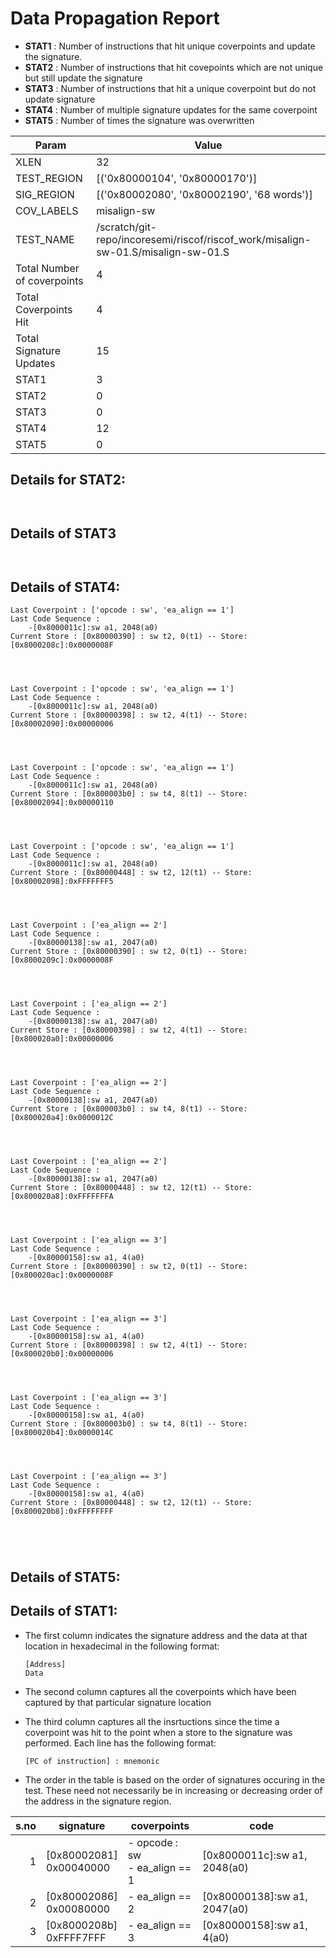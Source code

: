 
# Data Propagation Report

- **STAT1** : Number of instructions that hit unique coverpoints and update the signature.
- **STAT2** : Number of instructions that hit covepoints which are not unique but still update the signature
- **STAT3** : Number of instructions that hit a unique coverpoint but do not update signature
- **STAT4** : Number of multiple signature updates for the same coverpoint
- **STAT5** : Number of times the signature was overwritten

| Param                     | Value    |
|---------------------------|----------|
| XLEN                      | 32      |
| TEST_REGION               | [('0x80000104', '0x80000170')]      |
| SIG_REGION                | [('0x80002080', '0x80002190', '68 words')]      |
| COV_LABELS                | misalign-sw      |
| TEST_NAME                 | /scratch/git-repo/incoresemi/riscof/riscof_work/misalign-sw-01.S/misalign-sw-01.S    |
| Total Number of coverpoints| 4     |
| Total Coverpoints Hit     | 4      |
| Total Signature Updates   | 15      |
| STAT1                     | 3      |
| STAT2                     | 0      |
| STAT3                     | 0     |
| STAT4                     | 12     |
| STAT5                     | 0     |

## Details for STAT2:

```


```

## Details of STAT3

```


```

## Details of STAT4:

```
Last Coverpoint : ['opcode : sw', 'ea_align == 1']
Last Code Sequence : 
	-[0x8000011c]:sw a1, 2048(a0)
Current Store : [0x80000390] : sw t2, 0(t1) -- Store: [0x8000208c]:0x0000008F




Last Coverpoint : ['opcode : sw', 'ea_align == 1']
Last Code Sequence : 
	-[0x8000011c]:sw a1, 2048(a0)
Current Store : [0x80000398] : sw t2, 4(t1) -- Store: [0x80002090]:0x00000006




Last Coverpoint : ['opcode : sw', 'ea_align == 1']
Last Code Sequence : 
	-[0x8000011c]:sw a1, 2048(a0)
Current Store : [0x800003b0] : sw t4, 8(t1) -- Store: [0x80002094]:0x00000110




Last Coverpoint : ['opcode : sw', 'ea_align == 1']
Last Code Sequence : 
	-[0x8000011c]:sw a1, 2048(a0)
Current Store : [0x80000448] : sw t2, 12(t1) -- Store: [0x80002098]:0xFFFFFFF5




Last Coverpoint : ['ea_align == 2']
Last Code Sequence : 
	-[0x80000138]:sw a1, 2047(a0)
Current Store : [0x80000390] : sw t2, 0(t1) -- Store: [0x8000209c]:0x0000008F




Last Coverpoint : ['ea_align == 2']
Last Code Sequence : 
	-[0x80000138]:sw a1, 2047(a0)
Current Store : [0x80000398] : sw t2, 4(t1) -- Store: [0x800020a0]:0x00000006




Last Coverpoint : ['ea_align == 2']
Last Code Sequence : 
	-[0x80000138]:sw a1, 2047(a0)
Current Store : [0x800003b0] : sw t4, 8(t1) -- Store: [0x800020a4]:0x0000012C




Last Coverpoint : ['ea_align == 2']
Last Code Sequence : 
	-[0x80000138]:sw a1, 2047(a0)
Current Store : [0x80000448] : sw t2, 12(t1) -- Store: [0x800020a8]:0xFFFFFFFA




Last Coverpoint : ['ea_align == 3']
Last Code Sequence : 
	-[0x80000158]:sw a1, 4(a0)
Current Store : [0x80000390] : sw t2, 0(t1) -- Store: [0x800020ac]:0x0000008F




Last Coverpoint : ['ea_align == 3']
Last Code Sequence : 
	-[0x80000158]:sw a1, 4(a0)
Current Store : [0x80000398] : sw t2, 4(t1) -- Store: [0x800020b0]:0x00000006




Last Coverpoint : ['ea_align == 3']
Last Code Sequence : 
	-[0x80000158]:sw a1, 4(a0)
Current Store : [0x800003b0] : sw t4, 8(t1) -- Store: [0x800020b4]:0x0000014C




Last Coverpoint : ['ea_align == 3']
Last Code Sequence : 
	-[0x80000158]:sw a1, 4(a0)
Current Store : [0x80000448] : sw t2, 12(t1) -- Store: [0x800020b8]:0xFFFFFFFF





```

## Details of STAT5:



## Details of STAT1:

- The first column indicates the signature address and the data at that location in hexadecimal in the following format: 
  ```
  [Address]
  Data
  ```

- The second column captures all the coverpoints which have been captured by that particular signature location

- The third column captures all the insrtuctions since the time a coverpoint was
  hit to the point when a store to the signature was performed. Each line has
  the following format:
  ```
  [PC of instruction] : mnemonic
  ```
- The order in the table is based on the order of signatures occuring in the
  test. These need not necessarily be in increasing or decreasing order of the
  address in the signature region.

|s.no|        signature         |             coverpoints              |              code               |
|---:|--------------------------|--------------------------------------|---------------------------------|
|   1|[0x80002081]<br>0x00040000|- opcode : sw<br> - ea_align == 1<br> |[0x8000011c]:sw a1, 2048(a0)<br> |
|   2|[0x80002086]<br>0x00080000|- ea_align == 2<br>                   |[0x80000138]:sw a1, 2047(a0)<br> |
|   3|[0x8000208b]<br>0xFFFF7FFF|- ea_align == 3<br>                   |[0x80000158]:sw a1, 4(a0)<br>    |
